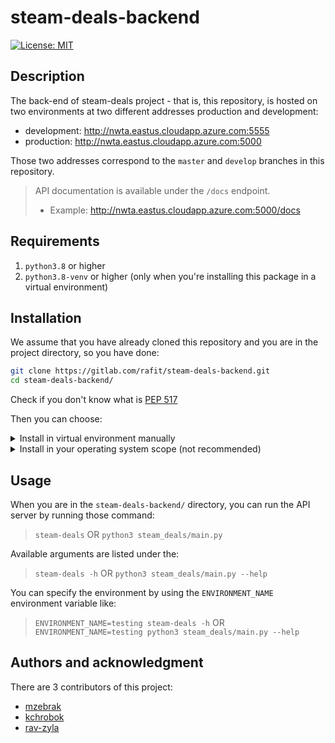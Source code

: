 # steam-deals-backend

[![License: MIT](https://img.shields.io/badge/License-MIT-yellow.svg)](https://opensource.org/licenses/MIT)

## Description

The back-end of steam-deals project - that is, this repository, is hosted on two environments at two different addresses
production and development:

- development: http://nwta.eastus.cloudapp.azure.com:5555
- production: http://nwta.eastus.cloudapp.azure.com:5000

Those two addresses correspond to the `master` and `develop` branches in this repository.

> API documentation is available under the `/docs` endpoint.
> - Example: http://nwta.eastus.cloudapp.azure.com:5000/docs

## Requirements

1. `python3.8` or higher
2. `python3.8-venv` or higher (only when you're installing this package in a virtual environment)

## Installation

We assume that you have already cloned this repository and you are in the project directory, so you have done:

```bash
git clone https://gitlab.com/rafit/steam-deals-backend.git
cd steam-deals-backend/
```

Check if you don't know what is [PEP 517](https://setuptools.pypa.io/en/latest/build_meta.html?highlight=pep%20517)

Then you can choose:
<details>
<summary>Install in virtual environment manually</summary>

> -   <details>
>     <summary>Use PEP 517 - install everything automatically  </summary>
>
>     ```bash
>     pip3 install build                          # Install PyPA correct PEP 517 build frontend
>     python3.8 -m build --wheel                  # Build the package in an isolated environment, generating a wheel in the directory `dist/`
>     python3.8 -m venv venv/                     # Create virtual environment in the `venv/` directory
>     . venv/bin/activate                         # Activate it
>     find dist/ -name *.whl | xargs pip install  # Find `steam-deals` .whl in the `dist/` directory and install it
>     ```
>
>     </details>
>
> -   <details>
>     <summary>Upgrade your system packages and install as editable</summary>
>
>     ```bash
>     pip3 install -U pip setuptools wheel  # Upgrade your packages used for building
>     python3.8 -m venv venv/               # Create virtual environment in the `./venv/` directory
>     . venv/bin/activate                   # Activate it
>     pip3 install -e .                     # Install `steam-deals` as editable
>     ```
>
>    </details>

</details>

<details>
<summary>Install in your operating system scope (not recommended)</summary>

> Do as above, but just omit the following part:
>
> ```bash
> pythom3.8 -m build --wheel
> python3.8 -m venv venv/
> ```

</details>

## Usage

When you are in the `steam-deals-backend/` directory, you can run the API server by running those command:

> `steam-deals` OR `python3 steam_deals/main.py`

Available arguments are listed under the:

> `steam-deals -h` OR `python3 steam_deals/main.py --help`

You can specify the environment by using the `ENVIRONMENT_NAME` environment variable like:

> `ENVIRONMENT_NAME=testing steam-deals -h` OR `ENVIRONMENT_NAME=testing python3 steam_deals/main.py --help`

## Authors and acknowledgment

There are 3 contributors of this project:

- [mzebrak](https://gitlab.com/mzebrak)
- [kchrobok](https://github.com/Avsterx9)
- [rav-zyla](https://gitlab.com/rav-zyla)
